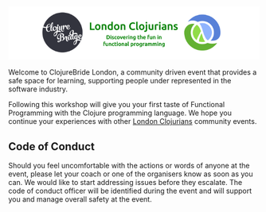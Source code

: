 ![ClojureBridge - London Clojurians](/images/clojurebridge-london-clojurians-banner-abby-remix.png)

Welcome to ClojureBride London, a community driven event that provides a safe space for learning, supporting people under represented in the software industry.

Following this workshop will give you your first taste of Functional Programming with the Clojure programming language.  We hope you continue your experiences with other [London Clojurians](http://londonclojurians.org) community events.


## Code of Conduct

Should you feel uncomfortable with the actions or words of anyone at the event, please let your coach or one of the organisers know as soon as you can.  We would like to start addressing issues before they escalate.  The code of conduct officer will be identified during the event and will support you and manage overall safety at the event.
